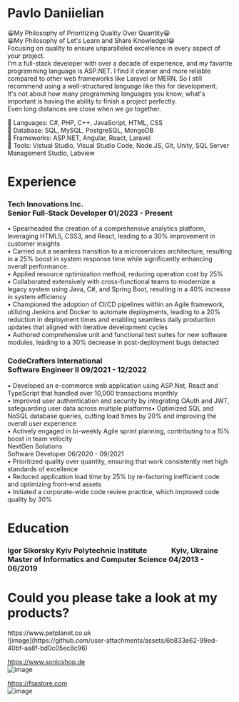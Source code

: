 # Pavlo Daniielian
😀My Philosophy of Prioritizing Quality Over Quantity😀
<BR>
😀My Philosophy of Let's Learn and Share Knowledge!😀
<BR>
Focusing on quality to ensure unparalleled excellence in every aspect of your project.<BR>
I'm a full-stack developer with over a decade of experience, and my favorite programming language is ASP.NET. I find it cleaner and more reliable compared to other web frameworks like Laravel or MERN. So I still recommend using a well-structured language like this for development.<BR>
It's not about how many programming languages you know; what's important is having the ability to finish a project perfectly.
<BR>
Even long distances are close when we go together.<BR>

🥇 Languages: C#, PHP, C++, JavaScript, HTML, CSS<BR>
🥇 Database: SQL, MySQL, PostgreSQL, MongoDB<BR>
🥇 Frameworks: ASP.NET, Angular, React, Laravel<BR>
🥇 Tools: Vistual Studio, Visual Studio Code, Node.JS, Git, Unity, SQL Server Management Studio, Labview

<h1>Experience</h1>
<h3>Tech Innovations Inc.<BR>
Senior Full-Stack Developer 01/2023 - Present<BR></h3>
• Spearheaded the creation of a comprehensive analytics platform, leveraging HTML5, CSS3, and React, leading to a 30% improvement in customer insights<BR>
• Carried out a seamless transition to a microservices architecture, resulting in a 25% boost in system response time while significantly enhancing overall performance.<BR>
• Applied resource optimization method, reducing operation cost by 25%<BR>
• Collaborated extensively with cross-functional teams to modernize a legacy system using Java, C#, and Spring Boot, resulting in a 40% increase in system efficiency<BR>
• Championed the adoption of CI/CD pipelines within an Agile framework, utilizing Jenkins and Docker to automate deployments, leading to a 20% reduction in deployment times and enabling seamless daily production updates that aligned with iterative development cycles<BR>
• Authored comprehensive unit and functional test suites for new software modules, leading to a 30% decrease in post-deployment bugs detected
<h3>CodeCrafters International<BR>
Software Engineer II 09/2021 - 12/2022<BR></h3>
• Developed an e-commerce web application using ASP.Net, React and TypeScript that handled over 10,000 transactions monthly<BR>
• Improved user authentication and security by integrating OAuth and JWT, safeguarding user data across multiple platforms• Optimized SQL and NoSQL database queries, cutting load times by 20% and improving the overall user experience<BR>
• Actively engaged in bi-weekly Agile sprint planning, contributing to a 15% boost in team velocity<BR>
NextGen Solutions<BR>
Software Developer 06/2020 - 09/2021<BR>
• Prioritized quality over quantity, ensuring that work consistently met high standards of excellence<BR>
• Reduced application load time by 25% by re-factoring inefficient code and optimizing front-end assets<BR>
• Initiated a corporate-wide code review practice, which improved code quality by 30%<BR>


<h1>Education</h1>
<h3>Igor Sikorsky Kyiv Polytechnic Institute &nbsp;&nbsp;&nbsp;&nbsp;&nbsp;&nbsp;&nbsp;&nbsp;&nbsp;&nbsp;&nbsp;&nbsp; Kyiv, Ukraine<BR>
Master of Informatics and Computer Science 04/2013 - 06/2019<BR></h3>


<h1>Could you please take a look at my products?<BR></h1>
https://www.petplanet.co.uk<BR>![image](https://github.com/user-attachments/assets/6b833e62-99ed-40bf-aa8f-bd0c05ec8c96)

https://www.sonicshop.de<BR>![image](https://github.com/user-attachments/assets/1b16edbf-cebe-4e67-b1c6-81d3730dca26)

https://fsastore.com<BR>![image](https://github.com/user-attachments/assets/05b14a4a-8c08-45f8-ad2c-db9c595928cc)
